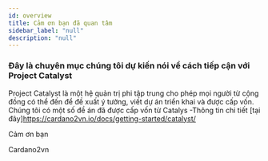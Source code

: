 ```yaml
---
id: overview
title: Cảm ơn bạn đã quan tâm
sidebar_label: "null"
description: "null"
--- 
```

### Đây là chuyên mục chúng tôi dự kiến nói về cách tiếp cận với Project Catalyst
Project Catalyst là một hệ quản trị phi tập trung cho phép mọi người từ cộng đồng có thể đến để đề xuất ý tưởng, viết dự án triển khai và được cấp vốn.
Chúng tôi có một số đề án đã được cấp vốn từ Catalys -Thông tin chi tiết [tại đây]https://cardano2vn.io/docs/getting-started/catalyst/


Cảm ơn bạn

Cardano2vn
